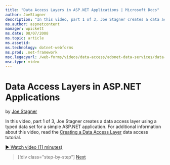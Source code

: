 ```yaml
---
title: "Data Access Layers in ASP.NET Applications | Microsoft Docs"
author: JoeStagner
description: "In this video, part 1 of 3, Joe Stagner creates a data access layer using a typed data set for a simple ASP.NET application. For additional information about..."
ms.author: aspnetcontent
manager: wpickett
ms.date: 08/07/2008
ms.topic: article
ms.assetid: 
ms.technology: dotnet-webforms
ms.prod: .net-framework
msc.legacyurl: /web-forms/videos/data-access/adonet-data-services/data-access-layers-in-aspnet-applications
msc.type: video
---
```

Data Access Layers in ASP.NET Applications
====================
by [Joe Stagner](https://github.com/JoeStagner)

In this video, part 1 of 3, Joe Stagner creates a data access layer using a typed data set for a simple ASP.NET application. For additional information about this video, read the [Creating a Data Access Layer](../../../overview/data-access/introduction/creating-a-data-access-layer-vb.md) data access tutorial.

[&#9654; Watch video (11 minutes)](https://channel9.msdn.com/Blogs/ASP-NET-Site-Videos/data-access-layers-in-aspnet-applications)

>[!div class="step-by-step"]
[Next](how-to-manually-bind-a-dataset-to-a-datagrid.md)